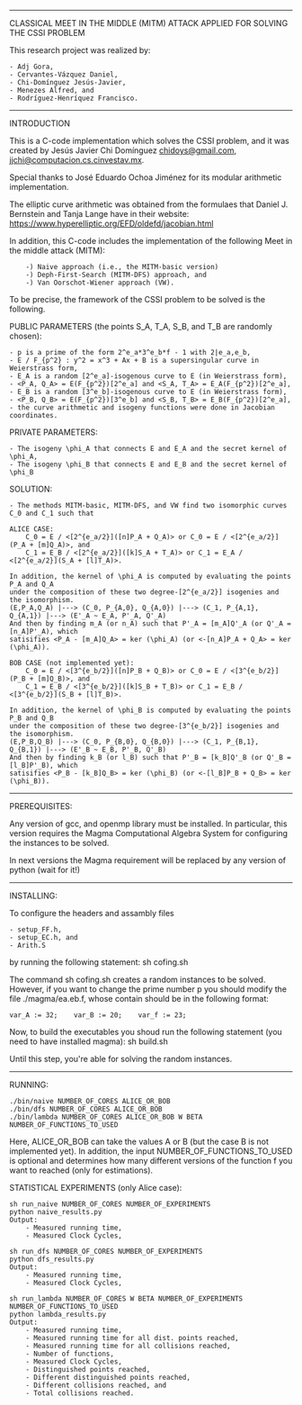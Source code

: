 ---------------------------------------------------------

CLASSICAL MEET IN THE MIDDLE (MITM) ATTACK APPLIED FOR SOLVING THE CSSI PROBLEM


This research project was realized by:

	- Adj Gora,
	- Cervantes-Vázquez Daniel,
	- Chi-Domínguez Jesús-Javier,
	- Menezes Alfred, and
	- Rodríguez-Henríquez Francisco.

---------------------------------------------------------

INTRODUCTION	

This is a C-code implementation which solves the CSSI 
problem, and it was created by Jesús Javier Chi Domínguez 
<chidoys@gmail.com>, <jjchi@computacion.cs.cinvestav.mx>.

Special thanks to José Eduardo Ochoa Jiménez for its 
modular arithmetic implementation.

The elliptic curve arithmetic was obtained from the 
formulaes that Daniel J. Bernstein and Tanja Lange have 
in their website:
	https://www.hyperelliptic.org/EFD/oldefd/jacobian.html

In addition, this C-code includes the implementation of the 
following Meet in the middle attack (MITM):

		-) Naive approach (i.e., the MITM-basic version)
		-) Deph-First-Search (MITM-DFS) approach, and
		-) Van Oorschot-Wiener approach (VW).
		
To be precise, the framework of the CSSI problem to be 
solved is the following.

PUBLIC PARAMETERS (the points S_A, T_A, S_B, and T_B are randomly chosen):

	- p is a prime of the form 2^e_a*3^e_b*f - 1 with 2|e_a,e_b,
	- E / F_{p^2} : y^2 = x^3 + Ax + B is a supersingular curve in Weierstrass form,
	- E_A is a random [2^e_a]-isogenous curve to E (in Weierstrass form), 
	- <P_A, Q_A> = E(F_{p^2})[2^e_a] and <S_A, T_A> = E_A(F_{p^2})[2^e_a],
	- E_B is a random [3^e_b]-isogenous curve to E (in Weierstrass form), 
	- <P_B, Q_B> = E(F_{p^2})[3^e_b] and <S_B, T_B> = E_B(F_{p^2})[2^e_a],
	- the curve arithmetic and isogeny functions were done in Jacobian coordinates.

PRIVATE PARAMETERS:

	- The isogeny \phi_A that connects E and E_A and the secret kernel of \phi_A,
	- The isogeny \phi_B that connects E and E_B and the secret kernel of \phi_B

SOLUTION:
	
	- The methods MITM-basic, MITM-DFS, and VW find two isomorphic curves C_0 and C_1 such that

	ALICE CASE:
		C_0 = E / <[2^{e_a/2}]([n]P_A + Q_A)> or C_0 = E / <[2^{e_a/2}](P_A + [m]Q_A)>, and 
		C_1 = E_B / <[2^{e_a/2}]([k]S_A + T_A)> or C_1 = E_A / <[2^{e_a/2}](S_A + [l]T_A)>.

	In addition, the kernel of \phi_A is computed by evaluating the points P_A and Q_A 
	under the composition of these two degree-[2^{e_a/2}] isogenies and the isomorphism.
	(E,P_A,Q_A) |---> (C_0, P_{A,0}, Q_{A,0}) |---> (C_1, P_{A,1}, Q_{A,1}) |---> (E'_A ~ E_A, P'_A, Q'_A)
	And then by finding m_A (or n_A) such that P'_A = [m_A]Q'_A (or Q'_A = [n_A]P'_A), which 
	satisifies <P_A - [m_A]Q_A> = ker (\phi_A) (or <-[n_A]P_A + Q_A> = ker (\phi_A)).
	
	BOB CASE (not implemented yet):
		C_0 = E / <[3^{e_b/2}]([n]P_B + Q_B)> or C_0 = E / <[3^{e_b/2}](P_B + [m]Q_B)>, and 
		C_1 = E_B / <[3^{e_b/2}]([k]S_B + T_B)> or C_1 = E_B / <[3^{e_b/2}](S_B + [l]T_B)>.
		
	In addition, the kernel of \phi_B is computed by evaluating the points P_B and Q_B 
	under the composition of these two degree-[3^{e_b/2}] isogenies and the isomorphism.
	(E,P_B,Q_B) |---> (C_0, P_{B,0}, Q_{B,0}) |---> (C_1, P_{B,1}, Q_{B,1}) |---> (E'_B ~ E_B, P'_B, Q'_B)
	And then by finding k_B (or l_B) such that P'_B = [k_B]Q'_B (or Q'_B = [l_B]P'_B), which 
	satisifies <P_B - [k_B]Q_B> = ker (\phi_B) (or <-[l_B]P_B + Q_B> = ker (\phi_B)).
			
---------------------------------------------------------

PREREQUISITES:

Any version of gcc, and openmp library must be installed.
In particular, this version requires the Magma Computational 
Algebra System for configuring the instances to be solved. 

In next versions the Magma requirement will be replaced by 
any version of python (wait for it!)

---------------------------------------------------------

INSTALLING:

To configure the headers and assambly files

	- setup_FF.h, 
	- setup_EC.h, and
	- Arith.S
by running the following statement:	sh cofing.sh

The command sh cofing.sh creates a random instances to be 
solved. However, if you want to change the prime number p 
you should modify the file ./magma/ea.eb.f, whose contain 
should be in the following format:

	var_A := 32;	var_B := 20;	var_f := 23;

Now, to build the executables you shoud run the following 
statement (you need to have installed magma): sh build.sh

Until this step, you're able for solving the random instances.

---------------------------------------------------------

RUNNING:

	./bin/naive NUMBER_OF_CORES ALICE_OR_BOB
	./bin/dfs NUMBER_OF_CORES ALICE_OR_BOB
	./bin/lambda NUMBER_OF_CORES ALICE_OR_BOB W BETA NUMBER_OF_FUNCTIONS_TO_USED

Here, ALICE_OR_BOB can take the values A or B (but the 
case B is not implemented yet). In addition, the input 
NUMBER_OF_FUNCTIONS_TO_USED is optional and 
determines how many different versions of the function 
f you want to reached (only for estimations).

STATISTICAL EXPERIMENTS (only Alice case):

	sh run_naive NUMBER_OF_CORES NUMBER_OF_EXPERIMENTS
	python naive_results.py
	Output:
		- Measured running time,
		- Measured Clock Cycles,
		
	sh run_dfs NUMBER_OF_CORES NUMBER_OF_EXPERIMENTS
	python dfs_results.py
	Output:
		- Measured running time,
		- Measured Clock Cycles,
	
	sh run_lambda NUMBER_OF_CORES W BETA NUMBER_OF_EXPERIMENTS NUMBER_OF_FUNCTIONS_TO_USED
	python lambda_results.py
	Output:
		- Measured running time,
		- Measured running time for all dist. points reached,
		- Measured running time for all collisions reached,
		- Number of functions,
		- Measured Clock Cycles,
		- Distinguished points reached,
		- Different distinguished points reached,
		- Different collisions reached, and
		- Total collisions reached.

